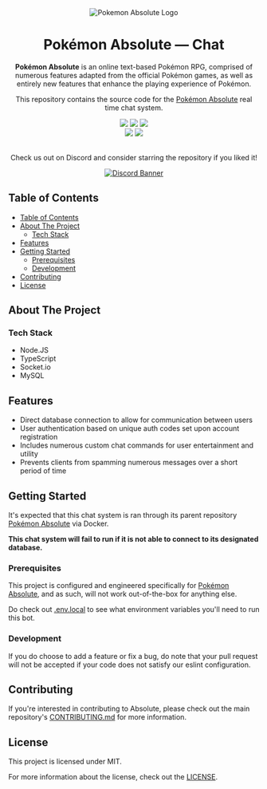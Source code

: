 <div align="center">
  <img src="https://github.com/Toxocious/Absolute/raw/master/app/images/Assets/banner.png" title="Pokemon Absolute Logo" alt="Pokemon Absolute Logo" />
  <h1 align="center">Pok&eacute;mon Absolute &mdash; Chat</h1>

  **Pok&eacute;mon Absolute** is an online text-based Pok&eacute;mon RPG, comprised of numerous features adapted from the official Pok&eacute;mon games, as well as entirely new features that enhance the playing experience of Pok&eacute;mon.

  This repository contains the source code for the [Pok&eacute;mon Absolute](https://github.com/Toxocious/Absolute) real time chat system.

  <img src="https://img.shields.io/github/issues/Toxocious/Absolute-Chat?style=for-the-badge&logo=appveyor" />
  <img src="https://img.shields.io/github/forks/Toxocious/Absolute-Chat?style=for-the-badge&logo=appveyor" />
  <img src="https://img.shields.io/github/stars/Toxocious/Absolute-Chat?style=for-the-badge&logo=appveyor" />
  <br />
  <img src="https://img.shields.io/github/license/Toxocious/Absolute-Chat?style=for-the-badge&logo=appveyor" />
  <a href="https://visitorbadge.io/status?path=https%3A%2F%2Fgithub.com%2FToxocious%Absolute-Chat">
    <img src="https://api.visitorbadge.io/api/visitors?path=https%3A%2F%2Fgithub.com%2FToxocious%Absolute-Chat&countColor=%2337d67a" />
  </a>
  <br /><br />

  Check us out on Discord and consider starring the repository if you liked it!

  <a href="https://discord.gg/Km6btPhs" target="_blank">
    <img src="https://discord.com/api/guilds/1002005327555862620/widget.png?style=banner2" alt="Discord Banner" />
  </a>
</div>


## Table of Contents
- [Table of Contents](#table-of-contents)
- [About The Project](#about-the-project)
  - [Tech Stack](#tech-stack)
- [Features](#features)
- [Getting Started](#getting-started)
  - [Prerequisites](#prerequisites)
  - [Development](#development)
- [Contributing](#contributing)
- [License](#license)



## About The Project
### Tech Stack
- Node.JS
- TypeScript
- Socket.io
- MySQL



## Features
- Direct database connection to allow for communication between users
- User authentication based on unique auth codes set upon account registration
- Includes numerous custom chat commands for user entertainment and utility
- Prevents clients from spamming numerous messages over a short period of time



## Getting Started
It's expected that this chat system is ran through its parent repository [Pok&eacute;mon Absolute](https://github.com/Toxocious/Absolute) via Docker.

**This chat system will fail to run if it is not able to connect to its designated database.**

### Prerequisites
This project is configured and engineered specifically for [Pok&eacute;mon Absolute](https://github.com/Toxocious/Absolute), and as such, will not work out-of-the-box for anything else.

Do check out [.env.local](.env.local) to see what environment variables you'll need to run this bot.

### Development
If you do choose to add a feature or fix a bug, do note that your pull request will not be accepted if your code does not satisfy our eslint configuration.



## Contributing
If you're interested in contributing to Absolute, please check out the main repository's [CONTRIBUTING.md]([docs/CONTRIBUTING.md](https://github.com/Toxocious/Absolute/blob/master/docs/CONTRIBUTING.md)) for more information.



## License
This project is licensed under MIT.

For more information about the license, check out the [LICENSE](LICENSE).
